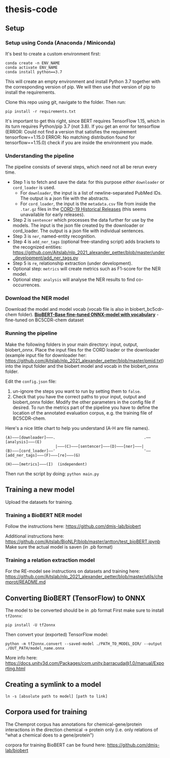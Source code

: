 # thesis-code

## Setup

### Setup using Conda (Anaconda / Miniconda)

It's best to create a custom environment first:

```
conda create -n ENV_NAME
conda activate ENV_NAME
conda install python==3.7
```

This will create an empty environment and install Python 3.7 together with
the corresponding version of pip. We will then use _that_ version of pip
to install the requirements.

Clone this repo using git, navigate to the folder. Then run:

```
pip install -r requirements.txt
```

It's important to get this right, since BERT requires TensorFlow 1.15,
which in its turn requires Python/pip 3.7 (not 3.8). If you get an error for tensorflow (ERROR: Could not find a version that satisfies the requirement tensorflow==1.15.0
ERROR: No matching distribution found for tensorflow==1.15.0) check if you are inside the environment you made.

### Understanding the pipeline

The pipeline consists of several steps, which need not all be rerun every time.

- Step 1 is to fetch and save the data: for this purpose _either_
  `downloader` or `cord_loader` is used.
  - For `downloader`, the input is a list of newline-separated PubMed IDs. The output is a json file with the abstracts.
  - For `cord_loader`, the input is the `metadata.csv` file from inside the
    `.tar.gz` files in the [CORD-19 Historical Releases](https://ai2-semanticscholar-cord-19.s3-us-west-2.amazonaws.com/historical_releases.html) (this seems unavailable for early releases).
- Step 2 is `sentencer` which processes the data further for use by the models. The input is the json file created by the downloader or cord_loader. The output is a json file with individual sentences.
- Step 3 is `ner`, named-entity recognition.
- Step 4 is `add_ner_tags` (optional free-standing script) adds brackets to the recognized entities: https://github.com/Aitslab/nlp_2021_alexander_petter/blob/master/under_development/add_ner_tags.py
- Step 5 is `re`, relationship extraction (under development).
- Optional step: `metrics` will create metrics such as F1-score for the NER model.
- Optional step: `analysis` will analyse the NER results to find co-occurrences.

### Download the NER model
Download the model and model vocab (vocab file is also in biobert_bc5cdr-chem folder).
**[BioBERT-Base fine-tuned ONNX-model with vocabulary](https://drive.google.com/drive/folders/1neThCq4MqFPd0133WDDC4MYUycE84fT7?usp=sharing)** - fine-tuned on BC5CDR-chem dataset

### Running the pipeline
Make the following folders in your main directory: input, output, biobert_onnx. Place the input files for the CORD loader or the downloader (example input file for downloader her: https://github.com/Aitslab/nlp_2021_alexander_petter/blob/master/pmid.txt) into the input folder and the biobert model and vocab in the biobert_onnx folder. 

Edit the `config.json` file:
1. un-ignore the steps you want to run by setting them to `false`. 
2. Check that you have the correct paths to your input, output and biobert_onnx folder. Modify the other parameters in the config file if desired. To run the metrics part of the pipeline you have to define the location of the annotated evaluation corpus, e.g. the training file of BC5CDR-chem.

Here's a nice little chart to help you understand (A-H are
file names).

```
(A)———[downloader]———.                                       .——[analysis]———(E)
                      |———(C)———[sentencer]———(D)———[ner]———|
(B)———[cord_loader]——'                                       '——[add_ner_tags]———(F)———[re]———(G)

(H)———[metrics]———(I)  (independent)
```

Then run the script by doing: `python main.py`

## Training a new model
Upload the datasets for training.

### Training a BioBERT NER model
Follow the instructions here:
https://github.com/dmis-lab/biobert

Additional instructions here: https://github.com/Aitslab/BioNLP/blob/master/antton/test_bioBERT.ipynb
Make sure the actual model is saven (in .pb format)

### Training a relation extraction model
For the RE-model see instructions on datasets and training here: https://github.com/Aitslab/nlp_2021_alexander_petter/blob/master/utils/chemprot/README.md

## Converting BioBERT (TensorFlow) to ONNX
The model to be converted should be in .pb format
First make sure to install `tf2onnx`:

```
pip install -U tf2onnx
```

Then convert your (exported) TensorFlow model:

```
python -m tf2onnx.convert --saved-model ./PATH_TO_MODEL_DIR/ --output ./OUT_PATH/model_name.onnx
```
More info here: https://docs.unity3d.com/Packages/com.unity.barracuda@1.0/manual/Exporting.html
## Creating a symlink to a model

`ln -s [absolute path to model] [path to link]`

## Corpora used for training
The Chemprot corpus has annotations for chemical-gene/protein interactions in the direction chemical -> protein only 
(i.e. only relations of “what a chemical does to a gene/protein")

corpora for training BioBERT can be found here:
https://github.com/dmis-lab/biobert
